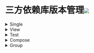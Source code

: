 # 三方依赖库版本管理[![](https://jitpack.io/v/qiushui95/LibDependency.svg)](https://jitpack.io/#qiushui95/LibDependency)
  
<details>  
<summary>Single</summary>  
  
>[AliOss](https://help.aliyun.com/document_detail/32043.html)(阿里云存储)  
>>implementation(com.aliyun.dpa:oss-android-sdk:2.9.10)  
  
>[AliPush](https://help.aliyun.com/document_detail/190009.html?spm=a2c4g.11174283.3.2.52eb6d163QVxjG)(阿里推送)  
>>implementation(com.aliyun.ams:alicloud-android-push:3.5.0)  
  
>[AndroidUtil](https://github.com/Blankj/AndroidUtilCode)(多功能工具包)  
>>implementation(com.blankj:utilcodex:1.30.6)  
  
>[Appcompat](https://developer.android.com/jetpack/androidx/releases/appcompat)  
>>implementation(androidx.appcompat:appcompat:1.3.1)  
  
>[Background](https://github.com/JavaNoober/BackgroundLibrary)(背景生成工具库)  
>>implementation(com.github.JavaNoober.BackgroundLibrary:libraryx:1.7.2)  
  
>[BasePopup](https://github.com/razerdp/BasePopup)(弹窗)  
>>implementation(io.github.razerdp:BasePopup:3.2.0)  
  
>[ColorKtx](https://github.com/JorgeCastilloPrz/AndroidColorX)(颜色帮助库)  
>>implementation(me.jorgecastillo:androidcolorx:0.2.0)  
  
>[DateTimePicker](https://github.com/loperSeven/DateTimePicker)(时间选择器)  
>>implementation(com.github.loperSeven:DateTimePicker:0.4.1)  
  
>[EasyFloat](https://github.com/princekin-f/EasyFloat)(悬浮窗)  
>>implementation(com.github.princekin-f:EasyFloat:2.0.3)  
  
>[ImagePicker](https://github.com/yangpeixing/YImagePicker)(多媒体选择库)  
>>implementation(com.ypx.yimagepicker:androidx:3.1.4)  
  
>[JodaTime](https://github.com/JodaOrg/joda-time)(时间处理库)  
>>implementation(joda-time:joda-time:2.10.13)  
  
>[LeakCanary](https://square.github.io/leakcanary/getting_started/)(内存泄露监控)  
>>implementation(com.squareup.leakcanary:leakcanary-android:2.7)  
  
>[Mmkv](https://github.com/Tencent/MMKV/blob/master/README_CN.md)(持久KV数据存储)  
>>implementation(com.tencent:mmkv-static:1.2.11)  
  
>[PermissionX](https://github.com/guolindev/PermissionX)(权限请求)  
>>implementation(com.guolindev.permissionx:permissionx:1.6.1)  
  
>[QrScanner](https://github.com/jenly1314/ZXingLite)(二维码扫描)  
>>implementation(com.github.jenly1314:zxing-lite:2.1.1)  
  
>[Startup](https://developer.android.com/topic/libraries/app-startup)(app启动初始化)  
>>implementation(androidx.startup:startup-runtime:1.1.0)  
  
>[Store](https://github.com/dropbox/Store)(多数据源)  
>>implementation(com.dropbox.mobile.store:store4:4.0.2-KT15)  
  
>[WeChat](https://developers.weixin.qq.com/doc/oplatform/Mobile_App/Resource_Center_Homepage.html)(微信开发Sdk)  
>>implementation(com.tencent.mm.opensdk:wechat-sdk-android-without-mta:6.8.0)  
  
>[XCrash](https://github.com/iqiyi/xCrash/blob/master/README.zh-CN.md)(奔溃日志收集)  
>>implementation(com.iqiyi.xcrash:xcrash-android-lib:3.0.0)  
  
>[Profiler](https://github.com/itkacher/OkHttpProfiler)(AS OkHttp 拦截器)  
>>implementation(com.localebro:okhttpprofiler:1.0.8)  
  
>[MavenPublish](https://github.com/vanniktech/gradle-maven-publish-plugin)(Maven上传)  
>>implementation(com.vanniktech:gradle-maven-publish-plugin:0.18.0)  
  
</details>  
  
<details>  
<summary>View</summary>  
  
>[AgentWeb](https://github.com/Justson/AgentWeb)(浏览器)  
>>implementation(com.github.Justson.AgentWeb:agentweb-core:v4.1.9-androidx)  
  
>[BannerView](https://github.com/xiaohaibin/XBanner/tree/androidX)(轮播控件)  
>>implementation(com.github.xiaohaibin:XBanner:androidx_v1.2.0)  
  
>[BlurView](https://github.com/Dimezis/BlurView)(高斯模糊)  
>>implementation(com.eightbitlab:blurview:1.6.6)  
  
>[BottomNavigation](https://github.com/Ashok-Varma/BottomNavigation)(底部导航)  
>>implementation(com.ashokvarma.android:bottom-navigation-bar:2.2.0)  
  
>[ConstraintLayout](https://developer.android.com/jetpack/androidx/releases/constraintlayout)(约束布局)  
>>implementation(androidx.constraintlayout:constraintlayout:2.1.1)  
  
>[CornerView](https://github.com/csdn-mobile/RoundView)(圆角控件)  
>>implementation(io.github.csdn-mobile:RoundView:1.7.1)  
  
>[FlexBox](https://github.com/google/flexbox-layout)(流式布局)  
>>implementation(com.google.android.flexbox:flexbox:3.0.0)  
  
>[FormatterEdit](https://github.com/dkzwm/FormatEditText)(输入格式化控件)  
>>implementation(com.github.dkzwm:fet-core:0.2.1)  
  
>[LottieView](https://github.com/airbnb/lottie-android)(动画框架)  
>>implementation(com.airbnb.android:lottie:4.2.0)  
  
>[Material](https://github.com/material-components/material-components-android)  
>>implementation(com.google.android.material:material:1.4.0)  
  
>[PdfViewer](https://github.com/barteksc/AndroidPdfViewer)(pdf查看)  
>>implementation(com.github.barteksc:android-pdf-viewer:3.2.0-beta.1)  
  
>[PhotoView](https://github.com/Baseflow/PhotoView)(图片预览)  
>>implementation(com.github.chrisbanes:PhotoView:2.3.0)  
  
>[PinView](https://github.com/ChaosLeung/PinView)(密码输入框)  
>>implementation(io.github.chaosleung:pinview:1.4.4)  
  
>[RecyclerView](https://developer.android.com/jetpack/androidx/releases/recyclerview)  
>>implementation(androidx.recyclerview:recyclerview:1.2.1)  
  
>[SwipeRefreshLayout](https://developer.android.com/jetpack/androidx/releases/swiperefreshlayout)(下拉刷新控件)  
>>implementation(androidx.swiperefreshlayout:swiperefreshlayout:1.2.0-alpha01)  
  
>[SwitchButton](https://github.com/kyleduo/SwitchButton)(开关按钮)  
>>implementation(com.kyleduo.switchbutton:library:2.1.0)  
  
>[ViewPager2](https://developer.android.com/jetpack/androidx/releases/viewpager2)  
>>implementation(androidx.viewpager2:viewpager2:1.1.0-beta01)  
  
>[WebX5](https://x5.tencent.com/docs/access.html)(X5浏览器)  
>>implementation(com.tencent.tbs:tbssdk:44116)  
  
>[ViewModel](https://developer.android.com/jetpack/androidx/releases/lifecycle)  
>>implementation(androidx.lifecycle:lifecycle-viewmodel-compose:2.4.0)  
  
</details>  
  
<details>  
<summary>Test</summary>  
  
>[Espresso](https://mvnrepository.com/artifact/androidx.test.espresso/espresso-core)(UI自动化测试)  
>>androidTestImplementation(androidx.test.espresso:espresso-core:3.4.0)  
  
>[Junit](https://mvnrepository.com/artifact/org.junit.jupiter/junit-jupiter)(单元测试)  
>>testImplementation(org.junit.jupiter:junit-jupiter:5.8.1)  
  
>[JunitExt](https://mvnrepository.com/artifact/androidx.test.ext/junit-ktx)(单元测试扩展)  
>>testImplementation(androidx.test.ext:junit-ktx:1.1.3)  
  
</details>  
  
<details>  
<summary>Compose</summary>  
  
>[ConstraintLayout](https://developer.android.com/jetpack/androidx/releases/constraintlayout)(Compose约束布局)  
>>implementation(androidx.constraintlayout:constraintlayout-compose:1.0.0-rc01)  
  
>[NavigationAnimation](https://github.com/fornewid/material-motion-compose)(Compose导航动画)  
>>implementation(com.github.fornewid:material-motion-compose:0.7.3)  
  
>[ViewModel](https://developer.android.com/jetpack/androidx/releases/lifecycle)  
>>implementation(androidx.lifecycle:lifecycle-viewmodel-compose:2.4.0)  
  
>[Accompanist](https://github.com/google/accompanist)  
>>implementation(com.google.accompanist:accompanist-appcompat-theme:0.20.0)  
>>implementation(com.google.accompanist:accompanist-drawablepainter:0.20.0)  
>>implementation(com.google.accompanist:accompanist-flowlayout:0.20.0)  
>>implementation(com.google.accompanist:accompanist-insets:0.20.0)  
>>implementation(com.google.accompanist:accompanist-navigation-animation:0.20.0)  
>>implementation(com.google.accompanist:accompanist-navigation-material:0.20.0)  
>>implementation(com.google.accompanist:accompanist-pager:0.20.0)  
>>implementation(com.google.accompanist:accompanist-permissions:0.20.0)  
>>implementation(com.google.accompanist:accompanist-placeholder:0.20.0)  
>>implementation(com.google.accompanist:accompanist-placeholder-material:0.20.0)  
>>implementation(com.google.accompanist:accompanist-swiperefresh:0.20.0)  
>>implementation(com.google.accompanist:accompanist-systemuicontroller:0.20.0)  
  
>[Official](https://developer.android.com/jetpack/androidx/releases/compose)(Compose官方)  
>>implementation(androidx.compose.animation:animation:1.1.0-beta01)  
>>implementation(androidx.compose.compiler:compiler:1.1.0-beta01)  
>>implementation(androidx.compose.foundation:foundation:1.1.0-beta01)  
>>implementation(androidx.compose.runtime:runtime-livedata:1.1.0-beta01)  
>>implementation(androidx.compose.material:material:1.1.0-beta01)  
>>implementation(androidx.compose.material:material-icons-core:1.1.0-beta01)  
>>implementation(androidx.compose.material:material-icons-extended:1.1.0-beta01)  
>>implementation(androidx.compose.ui:ui-tooling-preview:1.1.0-beta01)  
>>androidTestImplementation(androidx.compose.ui:ui-test-junit4:1.1.0-beta01)  
>>implementation(androidx.compose.ui:ui:1.1.0-beta01)  
>>implementation(androidx.compose.ui:ui-tooling:1.1.0-beta01)  
  
</details>  
  
<details>  
<summary>Group</summary>  
  
>[Activity](https://developer.android.com/jetpack/androidx/releases/activity)  
>>implementation(androidx.activity:activity-ktx:1.4.0)  
>>implementation(androidx.activity:activity-compose:1.4.0)  
  
>[CameraX](https://developer.android.com/jetpack/androidx/releases/camera)(相机相关)  
>>implementation(androidx.camera:camera-camera2:1.0.2)  
>>implementation(androidx.camera:camera-core:1.0.2)  
>>implementation(androidx.camera:camera-lifecycle:1.0.2)  
>>implementation(androidx.camera:camera-view:1.0.0-alpha30)  
>>implementation(androidx.camera:camera-extensions:1.0.0-alpha30)  
  
>[Chucker](https://github.com/ChuckerTeam/chucker)(网络请求监控)  
>>debugImplementation(com.github.chuckerteam.chucker:library:3.5.2)  
>>releaseImplementation(com.github.chuckerteam.chucker:library-no-op:3.5.2)  
  
>[Coil](https://coil-kt.github.io/coil/README-zh/)(图片加载)  
>>implementation(io.coil-kt:coil:1.4.0)  
>>implementation(io.coil-kt:coil-compose:1.4.0)  
  
>[Core](https://developer.android.com/jetpack/androidx/releases/core)  
>>implementation(androidx.core:core-ktx:1.7.0)  
>>implementation(androidx.core:core-splashscreen:1.0.0-alpha02)  
  
>[Coroutines](https://github.com/Kotlin/kotlinx.coroutines)(core)  
>>implementation(org.jetbrains.kotlinx:kotlinx-coroutines-android:1.5.2)  
>>testImplementation(org.jetbrains.kotlinx:kotlinx-coroutines-test:1.5.2)  
  
>[Epoxy](https://github.com/airbnb/epoxy)(core)  
>>implementation(com.airbnb.android:epoxy:4.6.4)  
>>kapt(com.airbnb.android:epoxy-processor:4.6.4)  
>>implementation(com.airbnb.android:epoxy-glide-preloading:4.6.4)  
  
>[Fragment](https://developer.android.com/jetpack/androidx/releases/fragment)  
>>implementation(androidx.fragment:fragment-ktx:1.3.6)  
>>testImplementation(androidx.fragment:fragment-testing:1.3.6)  
  
>[Koin](https://github.com/InsertKoinIO/koin)(依赖注入库)  
>>implementation(io.insert-koin:koin-android:3.1.2)  
>>implementation(io.insert-koin:koin-core:3.1.2)  
>>implementation(io.insert-koin:koin-androidx-workmanager:3.1.2)  
>>testImplementation(io.insert-koin:koin-test-junit5:3.1.2)  
  
>[Kotlin](https://github.com/JetBrains/kotlin)  
>>implementation(org.jetbrains.kotlin:kotlin-stdlib:1.5.31)  
>>implementation(org.jetbrains.kotlin:kotlin-reflect:1.5.31)  
>>implementation(org.jetbrains.kotlin:kotlin-gradle-plugin:1.5.31)  
  
>[Lifecycle](https://developer.android.com/jetpack/androidx/releases/lifecycle)  
>>implementation(androidx.lifecycle:lifecycle-common:2.4.0)  
>>implementation(androidx.lifecycle:lifecycle-livedata-ktx:2.4.0)  
>>implementation(androidx.lifecycle:lifecycle-process:2.4.0)  
>>implementation(androidx.lifecycle:lifecycle-runtime-ktx:2.4.0)  
>>implementation(androidx.lifecycle:lifecycle-viewmodel-savedstate:2.4.0)  
>>implementation(androidx.lifecycle:lifecycle-service:2.4.0)  
>>implementation(androidx.lifecycle:lifecycle-viewmodel-ktx:2.4.0)  
  
>[MoShi](https://github.com/square/moshi)(json解析库)  
>>implementation(com.squareup.moshi:moshi:1.12.0)  
>>kapt(com.squareup.moshi:moshi-kotlin-codegen:1.12.0)  
  
>[OkHttp](https://github.com/square/okhttp)  
>>implementation(com.squareup.okhttp3:okhttp:4.9.1)  
>>androidTestImplementation(com.squareup.okhttp3:mockwebserver:4.9.1)  
  
>[Retrofit](https://github.com/square/retrofit)(网络请求)  
>>implementation(com.squareup.retrofit2:retrofit:2.9.0)  
>>implementation(com.squareup.retrofit2:converter-moshi:2.9.0)  
  
>[Room](https://developer.android.com/jetpack/androidx/releases/room)(Sqlite数据库)  
>>implementation(androidx.room:room-runtime:2.3.0)  
>>implementation(androidx.room:room-ktx:2.3.0)  
>>kapt(androidx.room:room-compiler:2.3.0)  
>>testImplementation(androidx.room:room-testing:2.3.0)  
  
>[WorkManager](https://developer.android.com/jetpack/androidx/releases/work)(任务管理器)  
>>implementation(androidx.work:work-runtime-ktx:2.7.0)  
>>testImplementation(androidx.work:work-testing:2.7.0)  
  
</details>  
  
